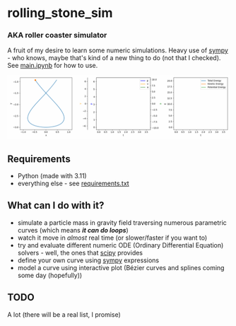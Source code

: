 # rolling_stone_sim
### AKA roller coaster simulator
A fruit of my desire to learn some numeric simulations. Heavy use of [sympy](https://github.com/sympy/sympy) - who knows, maybe that's kind of a new thing to do (not that I checked). See [main.ipynb](main.ipynb) for how to use.

![sim_result_demo](media/sim_result_demo.gif)

## Requirements
- Python (made with 3.11)
- everything else - see [requirements.txt](requirements.txt)

## What can I do with it?
- simulate a particle mass in gravity field traversing numerous parametric curves (which means ***it can do loops***)
- watch it move in *almost* real time (or slower/faster if you want to)
- try and evaluate different numeric ODE (Ordinary Differential Equation) solvers - well, the ones that [scipy](https://github.com/scipy/scipy) provides
- define your own curve using [sympy](https://github.com/sympy/sympy) expressions
- model a curve using interactive plot (Bézier curves and splines coming some day (hopefully))
## TODO
A lot (there will be a real list, I promise)